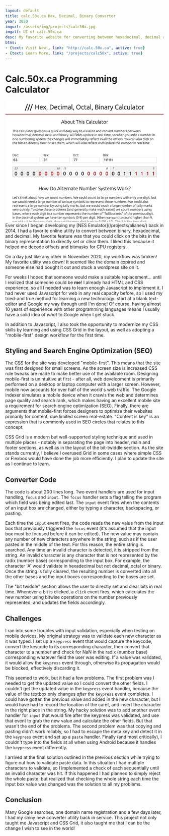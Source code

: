 ```yaml
---
layout: default
title: calc.50x.ca Hex, Decimal, Binary Converter
year: 2020
imgurl: /assets/img/projects/calc50x.jpg
imgalt: UI of calc.50x.ca
desc: My favorite website for converting between hexadecimal, decimal and binary went down in November 2020, so I set out to recreate it from scratch. I used it as an opportunity to learn JavaScript and CSS Grid. Best of all, I got my favorite converter app back for my own use on other projects!
btns: 
- {text: Visit Now!, link: "http://calc.50x.ca", active: true}
- {text: Learn More, link: "/projects/calc50x", active: true}
---
```


# Calc.50x.ca Programming Calculator
<img src="/assets/img/projects/calc50x.jpg" class="profilePhoto verylargepic"/>
Ever since I began developing my [NES Emulator](/projects/alianes/) back in 2014, I had a favorite online utility to convert between binary, hexadecimal, and decimal. My favorite feature was that you could click on the bits in the binary representation to directly set or clear them. I liked this because it helped me decode offsets and bitmasks for CPU registers. 

On a day just like any other in November 2020, my workflow was broken! My favorite utility was down! It seemed like the domain expired and someone else had bought it out and stuck a wordpress site on it.

For weeks I hoped that someone would make a suitable replacement... until I realized that someone could be **me**! I already had HTML and CSS experience, so all I needed was to learn enough Javascript to implement it. I had never used Javascript for web in any real capacity before, so I used my tried-and true method for learning a new technology: start at a blank text-editor and Google my way through until I'm done! Of course, having almost 10 years of experience with other programming languages means I usually have a solid idea of *what* to Google when I get stuck. 

In addition to Javascript, I also took the opportunity to modernize my CSS skills by learning and using CSS Grid in the layout, as well as adopting a "mobile-first" design workflow for the first time.

## Styling and Search Engine Optimization (SEO)
The CSS for the site was developed "mobile-first". This means that the site was first designed for small screens. As the screen size is increased CSS rule tweaks are made to make better use of the available room. Designing mobile-first is unintuitive at first - after all, web development is primarily performed on a desktop or laptop computer with a larger screen. However, mobile now accounts for over half of the world's web traffic. The Google indexer simulates a mobile device when it crawls the web and determines page quality and search rank, which makes having an excellent mobile site a requirement for search engine optimization (SEO). Finally, there are arguments that mobile-first forces designers to optimize their websites primarily for content, due limited screen real-estate. "Content is key" is an expression that is commonly used in SEO circles that relates to this concept. 

CSS Grid is a modern but well-supported styling technique and used in multiple places - notably in separating the page into header, main and footer sections, as well as in the layout of the bit-twiddle section. As the site stands currently, I believe I overused Grid in some cases where simple CSS or Flexbox would have done the job more efficiently. I plan to update the site as I continue to learn.

## Converter Code
The code is about 200 lines long. Two event handlers are used for input handling, <code>focus</code> and <code>input</code>. The <code>focus</code> handler sets a flag telling the program which field was being edited last. The <code>input</code> event fires when the contents of an input box are changed, either by typing a character, backspacing, or pasting.

Each time the <code>input</code> event fires, the code reads the new value from the input box that previously triggered the <code>focus</code> event (it's assumed that the input box must be focused before it can be edited). The new value may contain any number of new characters anywhere in the string, such as if the user pasted in the middle of the text. For this reason, the entire string is searched. Any time an invalid character is detected, it is stripped from the string. An invalid character is any character that is not represented by the radix (number base) corresponding to the input box. For example, the character 'A' would validate in hexadecimal but not decimal, octal or binary. Once the string is fully cleared, the resulting number is converted into all the other bases and the input boxes corresponding to the bases are set.

The "bit twiddle" section allows the user to directly set and clear bits in real time. Whenever a bit is clicked, a <code>click</code> event fires, which calculates the new number using bitwise operations on the number previously represented, and updates the fields accordingly.

## Challenges
I ran into some troubles with input validation, especially when testing on mobile devices. My original strategy was to validate each new character as it was typed. I set up a <code>keypress</code> event that would capture the keycode, convert the keycode to its corresponding character, then convert that character to a number and check for NaN in the radix (number base) corresponding whatever field the user was editing. If a value was validated, it would allow the <code>keypress</code> event through, otherwise its propagation would be blocked, effectively discarding it.

This seemed to work, but it had a few problems. The first problem was I needed to get the updated value so I could convert the other fields. I couldn't get the updated value in the <code>keypress</code> event handler, because the value of the textbox only changes *after* the <code>keypress</code> event completes. I could have gotten the previous value and added in the new character, but I would have had to record the location of the caret, and insert the character in the right place in the string. My hacky solution was to add another event handler for <code>input</code> that would fire after the keypress was validated, and use that event to grab the new value and calculate the other fields. But that wasn't the end of the problems. The second problem was that copying and pasting didn't work reliably, so I had to escape the meta key and detect it in the <code>keypress</code> event and set up a <code>paste</code> handler. Finally (and most critically), I couldn't type into the fields at all when using Android because it handles the <code>keypress</code> event differently.

I arrived at the final solution outlined in the previous section while trying to figure out how to validate paste data. In this situation I had multiple characters to validate, so I implemented a check of each sequentially until an invalid character was hit. If this happened I had planned to simply reject the whole paste, but realized that checking the whole string each time the input box value was changed was the solution to all my problems.

## Conclusion
Many Google searches, one domain name registration and a few days later, I had my shiny new converter utility back in service. This project not only taught me Javascript and CSS Grid, it also taught me that I can be the change I wish to see in the world!
